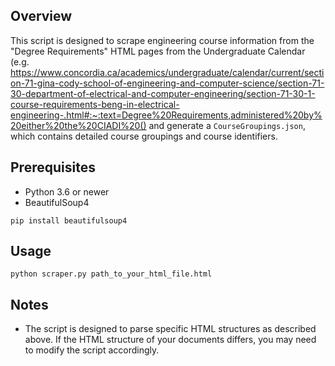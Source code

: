 ## Overview
This script is designed to scrape engineering course information from the "Degree Requirements" HTML pages from the Undergraduate Calendar (e.g. https://www.concordia.ca/academics/undergraduate/calendar/current/section-71-gina-cody-school-of-engineering-and-computer-science/section-71-30-department-of-electrical-and-computer-engineering/section-71-30-1-course-requirements-beng-in-electrical-engineering-.html#:~:text=Degree%20Requirements,administered%20by%20either%20the%20CIADI%20() and generate a `CourseGroupings.json`, which contains detailed course groupings and course identifiers.

## Prerequisites
- Python 3.6 or newer
- BeautifulSoup4
```
pip install beautifulsoup4
```

## Usage
```
python scraper.py path_to_your_html_file.html
```

## Notes
- The script is designed to parse specific HTML structures as described above. If the HTML structure of your documents differs, you may need to modify the script accordingly.